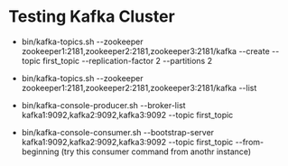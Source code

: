 # Testing Kafka Cluster

- bin/kafka-topics.sh --zookeeper zookeeper1:2181,zookeeper2:2181,zookeeper3:2181/kafka --create --topic first_topic --replication-factor 2 --partitions 2

- bin/kafka-topics.sh --zookeeper zookeeper1:2181,zookeeper2:2181,zookeeper3:2181/kafka --list

- bin/kafka-console-producer.sh --broker-list kafka1:9092,kafka2:9092,kafka3:9092 --topic first_topic 

- bin/kafka-console-consumer.sh --bootstrap-server kafka1:9092,kafka2:9092,kafka3:9092 --topic first_topic --from-beginning (try this consumer command from anothr instance)


